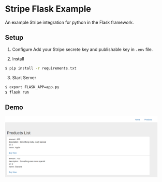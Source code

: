 # Stripe Flask Example

An example Stripe integration for python in the Flask framework.

## Setup

1. Configure
Add your Stripe secrete key and publishable key in `.env` file.

2. Install
  ```sh
  $ pip install -r requirements.txt
  ```

3. Start Server
  ```sh
  $ export FLASK_APP=app.py
  $ flask run
  ```

## Demo

![Application flow](app_flow.gif "Application Flow")
